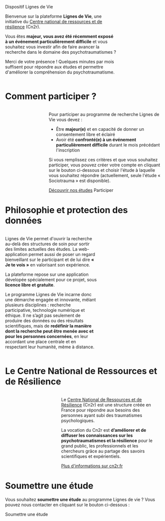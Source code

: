 <div class="banner">
    <div class="title">Dispositif Lignes de Vie</div>
    <div class="intro columns">
        <div style="flex: 3;">
            <p>Bienvenue sur la plateforme <b>Lignes de Vie</b>, une initiative du <a href="https://cn2r.fr/" target="_blank">Centre national de ressources et de résilience</a> (Cn2r).
            <p>Vous êtes <b>majeur, vous avez été récemment exposé à un événement particulièrement difficile</b> et vous souhaitez vous investir afin de faire avancer la recherche dans le domaine des psychotraumatismes ?
            <p>Merci de votre présence ! Quelques minutes par mois suffisent pour répondre aux études et permettre d'améliorer la compréhension du psychotraumatisme.
        </div>
        <img src="{{ ASSET ../assets/pictures/dispositif.webp }}" style="flex: 1;" alt="" />
    </div>
</div>

# Comment participer ?

<div class="columns">
    <img src="{{ ASSET ../assets/pictures/participer.webp }}" style="flex: 1;" alt="" />
    <div style="flex: 3;">
        <p>Pour participer au programme de recherche Lignes de Vie vous devez :
        <ul>
            <li>Être <b>majeur(e)</b> et en capacité de donner un consentement libre et éclairé
            <li>Avoir été <b>confronté(e) à un événement particulièrement difficile</b> durant le mois précédant l'inscription
        </ul>
        <p>Si vous remplissez ces critères et que vous souhaitez participer, vous pouvez créer votre compte en cliquant sur le bouton ci-dessous et choisir l'étude à laquelle vous souhaitez répondre (actuellement, seule l'étude « Sociotrauma » est disponible).
        <div class="actions">
            <a href="/etudes">Découvrir nos études</a>
            <a class="disabled">Participer</a>
        </div>
    </div>
</div>

# Philosophie et protection des données

<div class="columns">
    <div style="flex: 5;">
        <p>Lignes de Vie permet d'ouvrir la recherche au-delà des structures de soin pour sortir des limites actuelles des études. La web-application permet aussi de poser un regard bienveillant sur le participant et de lui dire <b>« Je te vois »</b> en valorisant son expérience.
        <p>La plateforme repose sur une application dévelopée spécialement pour ce projet, sous <b>licence libre et gratuite</b>.
        <p>Le programme Lignes de Vie incarne donc une démarche engagée et innovante, mêlant plusieurs disciplines : recherche participative, technologie numérique et éthique. Il ne s’agit pas seulement de produire des données ou des résultats scientifiques, mais de <b>redéfinir la manière dont la recherche peut être menée avec et pour les personnes concernées</b>, en leur accordant une place centrale et en respectant leur humanité, même à distance.
    </div>
    <img src="{{ ASSET ../assets/pictures/donnees.webp }}" style="flex: 3;" alt="" />
</div>

# Le Centre National de Ressources et de Résilience

<div class="columns">
    <img src="{{ ASSET ../assets/pictures/cn2r.webp }}" style="flex: 1;" alt="" />
    <div style="flex: 2;">
        <p>Le <a href="https://cn2r.fr" target="_blank">Centre National de Ressources et de Résilience</a> (Cn2r) est une structure créée en France pour répondre aux besoins des personnes ayant subi des traumatismes psychologiques.
        <p>La vocation du Cn2r est <b>d’améliorer et de diffuser les connaissances sur les psychotraumatismes et la résilience</b> pour le grand public, les professionnels et les chercheurs grâce au partage des savoirs scientifiques et expérientiels.
        <div class="actions">
            <a href="https://cn2r.fr" target="_blank">Plus d'informations sur cn2r.fr</a>
        </div>
    </div>
</div>

# Soumettre une étude

Vous souhaitez <b>soumettre une étude</b> au programme Lignes de vie ? Vous pouvez nous contacter en cliquant sur le bouton ci-dessous :

<div class="actions">
    <a class="disabled">Soumettre une étude</a>
</div>
